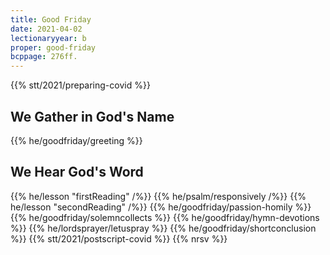 ```yaml
---
title: Good Friday
date: 2021-04-02
lectionaryyear: b
proper: good-friday
bcppage: 276ff.
---
```

{{% stt/2021/preparing-covid %}}

## We Gather in God's Name
{{% he/goodfriday/greeting %}}

## We Hear God's Word
{{% he/lesson "firstReading" /%}}
{{% he/psalm/responsively /%}}
{{% he/lesson "secondReading" /%}}
{{% he/goodfriday/passion-homily %}}
{{% he/goodfriday/solemncollects %}}
{{% he/goodfriday/hymn-devotions %}}
{{% he/lordsprayer/letuspray %}}
{{% he/goodfriday/shortconclusion %}}
{{% stt/2021/postscript-covid %}}
{{% nrsv %}}
